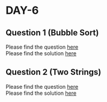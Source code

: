 # DAY-6

## Question 1 (Bubble Sort)

Please find the question [here](./Question-1/question.pdf) <br>
Please find the solution [here](./Question-1/solution.py)

## Question 2 (Two Strings)

Please find the question [here](./Question-2/question.pdf) <br>
Please find the solution [here](./Question-2/solution.py)
